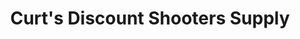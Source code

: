 ---
title: "Curt's Discount Shooters Supply"
url: /milwaukie/curts-discount-shooters-supply/
shop: Sport
---